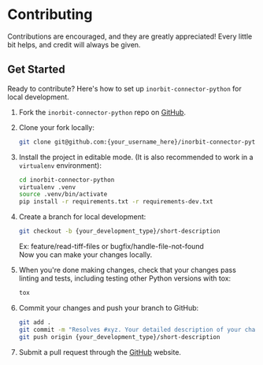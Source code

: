 # Contributing

Contributions are encouraged, and they are greatly appreciated! Every little bit helps, and credit will always be given.

## Get Started

Ready to contribute? Here's how to set up `inorbit-connector-python` for local development.

1. Fork the `inorbit-connector-python` repo on [GitHub](https://github.com/inorbit-ai/inorbit-connector-python).

2. Clone your fork locally:

    ```bash
    git clone git@github.com:{your_username_here}/inorbit-connector-python.git
    ```

3. Install the project in editable mode. (It is also recommended to work in a `virtualenv` environment):

    ```bash
    cd inorbit-connector-python
    virtualenv .venv
    source .venv/bin/activate
    pip install -r requirements.txt -r requirements-dev.txt
    ```

4. Create a branch for local development:

    ```bash
    git checkout -b {your_development_type}/short-description
    ```

   Ex: feature/read-tiff-files or bugfix/handle-file-not-found<br>
   Now you can make your changes locally.

5. When you're done making changes, check that your changes pass linting and tests, including testing other Python
   versions with tox:

    ```bash
    tox
    ```

6. Commit your changes and push your branch to GitHub:

    ```bash
    git add .
    git commit -m "Resolves #xyz. Your detailed description of your changes."
    git push origin {your_development_type}/short-description
    ```

7. Submit a pull request through the [GitHub](https://github.com/inorbit-ai/inorbit-connector-python/pulls) website.
